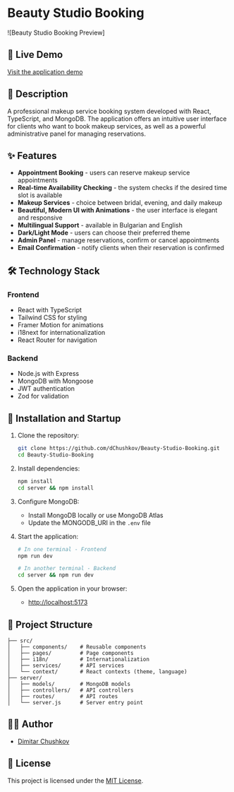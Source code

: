 # Beauty Studio Booking

![Beauty Studio Booking Preview]

## 🌟 Live Demo

[Visit the application demo](https://dchushkov.github.io/Beauty-Studio-Booking/)

## 📝 Description

A professional makeup service booking system developed with React, TypeScript, and MongoDB. The application offers an intuitive user interface for clients who want to book makeup services, as well as a powerful administrative panel for managing reservations.

## ✨ Features

- **Appointment Booking** - users can reserve makeup service appointments
- **Real-time Availability Checking** - the system checks if the desired time slot is available
- **Makeup Services** - choice between bridal, evening, and daily makeup
- **Beautiful, Modern UI with Animations** - the user interface is elegant and responsive
- **Multilingual Support** - available in Bulgarian and English
- **Dark/Light Mode** - users can choose their preferred theme
- **Admin Panel** - manage reservations, confirm or cancel appointments
- **Email Confirmation** - notify clients when their reservation is confirmed

## 🛠️ Technology Stack

### Frontend
- React with TypeScript
- Tailwind CSS for styling
- Framer Motion for animations
- i18next for internationalization
- React Router for navigation

### Backend
- Node.js with Express
- MongoDB with Mongoose
- JWT authentication
- Zod for validation

## 🚀 Installation and Startup

1. Clone the repository:
   ```bash
   git clone https://github.com/dChushkov/Beauty-Studio-Booking.git
   cd Beauty-Studio-Booking
   ```

2. Install dependencies:
   ```bash
   npm install
   cd server && npm install
   ```

3. Configure MongoDB:
   - Install MongoDB locally or use MongoDB Atlas
   - Update the MONGODB_URI in the `.env` file

4. Start the application:
   ```bash
   # In one terminal - Frontend
   npm run dev

   # In another terminal - Backend
   cd server && npm run dev
   ```

5. Open the application in your browser:
   - [http://localhost:5173](http://localhost:5173)

## 📁 Project Structure

```
├── src/
│   ├── components/    # Reusable components
│   ├── pages/         # Page components
│   ├── i18n/          # Internationalization
│   ├── services/      # API services
│   └── context/       # React contexts (theme, language)
├── server/
│   ├── models/        # MongoDB models
│   ├── controllers/   # API controllers
│   ├── routes/        # API routes
│   └── server.js      # Server entry point
```

## 👨‍💻 Author

- [Dimitar Chushkov](https://github.com/dChushkov)

## 📄 License

This project is licensed under the [MIT License](LICENSE).
